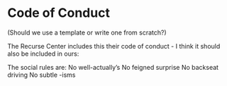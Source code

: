 # Code of Conduct 

(Should we use a template or write one from scratch?)

The Recurse Center includes this their code of conduct - I think it should also be included in ours:

The social rules are:
No well-actually’s
No feigned surprise
No backseat driving
No subtle -isms
